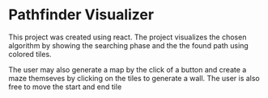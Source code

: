 # Pathfinder Visualizer

This project was created using react. The project visualizes the chosen algorithm by showing the searching phase and the the found path using colored tiles.

The user may also generate a map by the click of a button and create a maze themseves by clicking on the tiles to generate a wall. The user is also free to move the start and end tile
